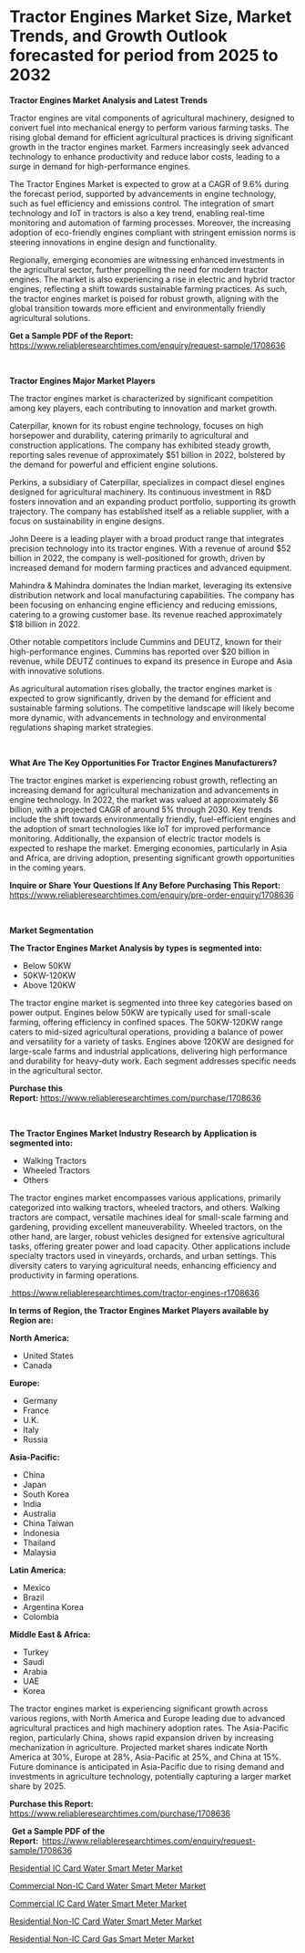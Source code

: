 <p><h1>Tractor Engines Market Size, Market Trends, and Growth Outlook forecasted for period from 2025 to 2032</h1></p><p><strong>Tractor Engines Market Analysis and Latest Trends</strong></p>
<p><p>Tractor engines are vital components of agricultural machinery, designed to convert fuel into mechanical energy to perform various farming tasks. The rising global demand for efficient agricultural practices is driving significant growth in the tractor engines market. Farmers increasingly seek advanced technology to enhance productivity and reduce labor costs, leading to a surge in demand for high-performance engines.</p><p>The Tractor Engines Market is expected to grow at a CAGR of 9.6% during the forecast period, supported by advancements in engine technology, such as fuel efficiency and emissions control. The integration of smart technology and IoT in tractors is also a key trend, enabling real-time monitoring and automation of farming processes. Moreover, the increasing adoption of eco-friendly engines compliant with stringent emission norms is steering innovations in engine design and functionality.</p><p>Regionally, emerging economies are witnessing enhanced investments in the agricultural sector, further propelling the need for modern tractor engines. The market is also experiencing a rise in electric and hybrid tractor engines, reflecting a shift towards sustainable farming practices. As such, the tractor engines market is poised for robust growth, aligning with the global transition towards more efficient and environmentally friendly agricultural solutions.</p></p>
<p><strong>Get a Sample PDF of the Report:&nbsp;</strong> <a href="https://www.reliableresearchtimes.com/enquiry/request-sample/1708636?utm_campaign=2009&utm_medium=2&utm_source=Github&utm_content=ia&utm_term=28022025&utm_id=tractor-engines">https://www.reliableresearchtimes.com/enquiry/request-sample/1708636</a></p>
<p>&nbsp;</p>
<p><strong>Tractor Engines Major Market Players</strong></p>
<p><p>The tractor engines market is characterized by significant competition among key players, each contributing to innovation and market growth. </p><p>Caterpillar, known for its robust engine technology, focuses on high horsepower and durability, catering primarily to agricultural and construction applications. The company has exhibited steady growth, reporting sales revenue of approximately $51 billion in 2022, bolstered by the demand for powerful and efficient engine solutions.</p><p>Perkins, a subsidiary of Caterpillar, specializes in compact diesel engines designed for agricultural machinery. Its continuous investment in R&D fosters innovation and an expanding product portfolio, supporting its growth trajectory. The company has established itself as a reliable supplier, with a focus on sustainability in engine designs.</p><p>John Deere is a leading player with a broad product range that integrates precision technology into its tractor engines. With a revenue of around $52 billion in 2022, the company is well-positioned for growth, driven by increased demand for modern farming practices and advanced equipment.</p><p>Mahindra & Mahindra dominates the Indian market, leveraging its extensive distribution network and local manufacturing capabilities. The company has been focusing on enhancing engine efficiency and reducing emissions, catering to a growing customer base. Its revenue reached approximately $18 billion in 2022.</p><p>Other notable competitors include Cummins and DEUTZ, known for their high-performance engines. Cummins has reported over $20 billion in revenue, while DEUTZ continues to expand its presence in Europe and Asia with innovative solutions.</p><p>As agricultural automation rises globally, the tractor engines market is expected to grow significantly, driven by the demand for efficient and sustainable farming solutions. The competitive landscape will likely become more dynamic, with advancements in technology and environmental regulations shaping market strategies.</p></p>
<p>&nbsp;</p>
<p><strong>What Are The Key Opportunities For Tractor Engines Manufacturers?</strong></p>
<p><p>The tractor engines market is experiencing robust growth, reflecting an increasing demand for agricultural mechanization and advancements in engine technology. In 2022, the market was valued at approximately $6 billion, with a projected CAGR of around 5% through 2030. Key trends include the shift towards environmentally friendly, fuel-efficient engines and the adoption of smart technologies like IoT for improved performance monitoring. Additionally, the expansion of electric tractor models is expected to reshape the market. Emerging economies, particularly in Asia and Africa, are driving adoption, presenting significant growth opportunities in the coming years.</p></p>
<p><strong>Inquire or Share Your Questions If Any Before Purchasing This Report:</strong> <a href="https://www.reliableresearchtimes.com/enquiry/pre-order-enquiry/1708636?utm_campaign=2009&utm_medium=2&utm_source=Github&utm_content=ia&utm_term=28022025&utm_id=tractor-engines">https://www.reliableresearchtimes.com/enquiry/pre-order-enquiry/1708636</a></p>
<p>&nbsp;</p>
<p><strong>Market Segmentation</strong></p>
<p><strong>The Tractor Engines Market Analysis by types is segmented into:</strong></p>
<p><ul><li>Below 50KW</li><li>50KW-120KW</li><li>Above 120KW</li></ul></p>
<p><p>The tractor engine market is segmented into three key categories based on power output. Engines below 50KW are typically used for small-scale farming, offering efficiency in confined spaces. The 50KW-120KW range caters to mid-sized agricultural operations, providing a balance of power and versatility for a variety of tasks. Engines above 120KW are designed for large-scale farms and industrial applications, delivering high performance and durability for heavy-duty work. Each segment addresses specific needs in the agricultural sector.</p></p>
<p><strong>Purchase this Report:&nbsp;</strong><a href="https://www.reliableresearchtimes.com/purchase/1708636?utm_campaign=2009&utm_medium=2&utm_source=Github&utm_content=ia&utm_term=28022025&utm_id=tractor-engines">https://www.reliableresearchtimes.com/purchase/1708636</a></p>
<p>&nbsp;</p>
<p><strong>The Tractor Engines Market Industry Research by Application is segmented into:</strong></p>
<p><ul><li>Walking Tractors</li><li>Wheeled Tractors</li><li>Others</li></ul></p>
<p><p>The tractor engines market encompasses various applications, primarily categorized into walking tractors, wheeled tractors, and others. Walking tractors are compact, versatile machines ideal for small-scale farming and gardening, providing excellent maneuverability. Wheeled tractors, on the other hand, are larger, robust vehicles designed for extensive agricultural tasks, offering greater power and load capacity. Other applications include specialty tractors used in vineyards, orchards, and urban settings. This diversity caters to varying agricultural needs, enhancing efficiency and productivity in farming operations.</p></p>
<p><a href="https://www.reliableresearchtimes.com/tractor-engines-r1708636?utm_campaign=2009&utm_medium=2&utm_source=Github&utm_content=ia&utm_term=28022025&utm_id=tractor-engines">&nbsp;https://www.reliableresearchtimes.com/tractor-engines-r1708636</a></p>
<p><strong>In terms of Region, the Tractor Engines Market Players available by Region are:</strong></p>
<p>
    <p> <strong> North America: </strong>
        <ul>
            <li>United States</li>
            <li>Canada</li>
        </ul>
        </p> 
    <p> <strong> Europe: </strong>
        <ul>
            <li>Germany</li>
            <li>France</li>
            <li>U.K.</li>
            <li>Italy</li>
            <li>Russia</li>
        </ul>
        </p> 
    <p> <strong> Asia-Pacific: </strong>
        <ul>
            <li>China</li>
            <li>Japan</li>
            <li>South Korea</li>
            <li>India</li>
            <li>Australia</li>
            <li>China Taiwan</li>
            <li>Indonesia</li>
            <li>Thailand</li>
            <li>Malaysia</li>
        </ul>
        </p> 
    <p> <strong> Latin America: </strong>
        <ul>
            <li>Mexico</li>
            <li>Brazil</li>
            <li>Argentina Korea</li>
            <li>Colombia</li>
        </ul>
        </p> 
    <p> <strong> Middle East & Africa: </strong>
        <ul>
            <li>Turkey</li>
            <li>Saudi</li>
            <li>Arabia</li>
            <li>UAE</li>
            <li>Korea</li>
        </ul>
    </p>
    </p>
<p><p>The tractor engines market is experiencing significant growth across various regions, with North America and Europe leading due to advanced agricultural practices and high machinery adoption rates. The Asia-Pacific region, particularly China, shows rapid expansion driven by increasing mechanization in agriculture. Projected market shares indicate North America at 30%, Europe at 28%, Asia-Pacific at 25%, and China at 15%. Future dominance is anticipated in Asia-Pacific due to rising demand and investments in agriculture technology, potentially capturing a larger market share by 2025.</p></p>
<p><strong>Purchase this Report: </strong><a href="https://www.reliableresearchtimes.com/purchase/1708636?utm_campaign=2009&utm_medium=2&utm_source=Github&utm_content=ia&utm_term=28022025&utm_id=tractor-engines">https://www.reliableresearchtimes.com/purchase/1708636</a></p>
<p>&nbsp;<strong>Get a Sample PDF of the Report:&nbsp;&nbsp;</strong><a href="https://www.reliableresearchtimes.com/enquiry/request-sample/1708636?utm_campaign=2009&utm_medium=2&utm_source=Github&utm_content=ia&utm_term=28022025&utm_id=tractor-engines">https://www.reliableresearchtimes.com/enquiry/request-sample/1708636</a></p>
<p><strong></strong></p>
<p><p><a href="https://github.com/elodielamto06/Market-Research-Report-List-1/blob/main/residential-ic-card-water-smart-meter-market.md?utm_campaign=2009&utm_medium=2&utm_source=Github&utm_content=ia&utm_term=28022025&utm_id=tractor-engines">Residential IC Card Water Smart Meter Market</a></p><p><a href="https://github.com/kaqiewan/Market-Research-Report-List-1/blob/main/commercial-non-ic-card-water-smart-meter-market.md?utm_campaign=2009&utm_medium=2&utm_source=Github&utm_content=ia&utm_term=28022025&utm_id=tractor-engines">Commercial Non-IC Card Water Smart Meter Market</a></p><p><a href="https://github.com/taxyevgwlle/Market-Research-Report-List-1/blob/main/commercial-ic-card-water-smart-meter-market.md?utm_campaign=2009&utm_medium=2&utm_source=Github&utm_content=ia&utm_term=28022025&utm_id=tractor-engines">Commercial IC Card Water Smart Meter Market</a></p><p><a href="https://github.com/donkalucine10/Market-Research-Report-List-1/blob/main/residential-non-ic-card-water-smart-meter-market.md?utm_campaign=2009&utm_medium=2&utm_source=Github&utm_content=ia&utm_term=28022025&utm_id=tractor-engines">Residential Non-IC Card Water Smart Meter Market</a></p><p><a href="https://github.com/feeqahrndz/Market-Research-Report-List-1/blob/main/residential-non-ic-card-gas-smart-meter-market.md?utm_campaign=2009&utm_medium=2&utm_source=Github&utm_content=ia&utm_term=28022025&utm_id=tractor-engines">Residential Non-IC Card Gas Smart Meter Market</a></p></p>